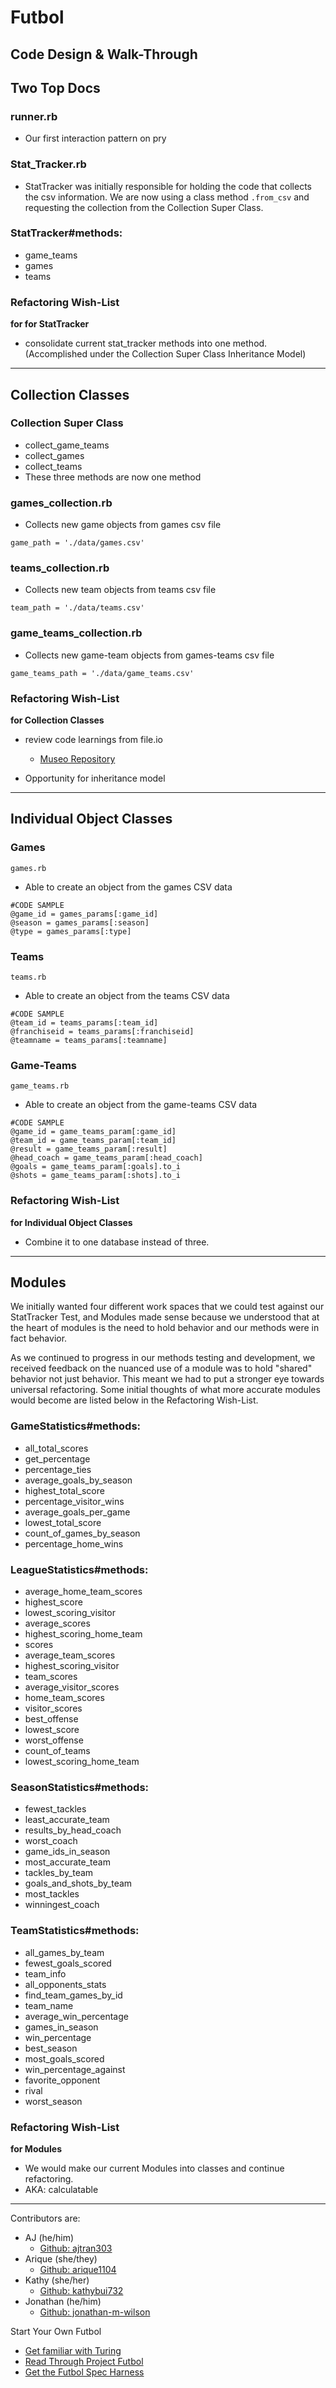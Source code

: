 # Futbol

## Code Design & Walk-Through

## Two Top Docs

### runner.rb
- Our first interaction pattern on pry


### Stat_Tracker.rb
  - StatTracker was initially responsible for holding the code that collects the csv information.  We are now using a class method `.from_csv` and requesting the collection from the Collection Super Class.

### StatTracker#methods:
  - game_teams  
  - games  
  - teams

### Refactoring Wish-List
__for for StatTracker__
  - consolidate current stat_tracker methods into one method. (Accomplished under the Collection Super Class Inheritance Model)

______________________

## Collection Classes
### Collection Super Class
  - collect_game_teams  
  - collect_games  
  - collect_teams
  - These three methods are now one method

### games_collection.rb
- Collects new game objects from games csv file

`game_path = './data/games.csv'`

### teams_collection.rb
- Collects new team objects from teams csv file

`team_path = './data/teams.csv'`

### game_teams_collection.rb
- Collects new game-team objects from games-teams csv file

`game_teams_path = './data/game_teams.csv'`

### Refactoring Wish-List
__for Collection Classes__
- review code learnings from file.io
  - [Museo Repository](https://github.com/turingschool-examples/museo)

- Opportunity for inheritance model
______________________

## Individual Object Classes
### Games

`games.rb`

- Able to create an object from the games CSV data

```
#CODE SAMPLE
@game_id = games_params[:game_id]
@season = games_params[:season]
@type = games_params[:type]
```

### Teams

`teams.rb`

- Able to create an object from the teams CSV data

```
#CODE SAMPLE
@team_id = teams_params[:team_id]
@franchiseid = teams_params[:franchiseid]
@teamname = teams_params[:teamname]
```

### Game-Teams

`game_teams.rb`
- Able to create an object from the game-teams CSV data

```
#CODE SAMPLE
@game_id = game_teams_param[:game_id]
@team_id = game_teams_param[:team_id]
@result = game_teams_param[:result]
@head_coach = game_teams_param[:head_coach]
@goals = game_teams_param[:goals].to_i
@shots = game_teams_param[:shots].to_i
```

### Refactoring Wish-List
__for Individual Object Classes__
- Combine it to one database instead of three.
______________________
## Modules
We initially wanted four different work spaces that we could test against our StatTracker Test, and Modules made sense because we understood that at the heart of modules is the need to hold behavior and our methods were in fact behavior.

As we continued to progress in our methods testing and development, we received feedback on the nuanced use of a module was to hold "shared" behavior not just behavior.  This meant we had to put a stronger eye towards universal refactoring.  Some initial thoughts of what more accurate modules would become are listed below in the Refactoring Wish-List.

### GameStatistics#methods:

  - all_total_scores
  - get_percentage
  - percentage_ties
  - average_goals_by_season
  - highest_total_score
  - percentage_visitor_wins
  - average_goals_per_game
  - lowest_total_score
  - count_of_games_by_season
  - percentage_home_wins

### LeagueStatistics#methods:
  - average_home_team_scores
  - highest_score
  - lowest_scoring_visitor
  - average_scores
  - highest_scoring_home_team
  - scores
  - average_team_scores
  - highest_scoring_visitor
  - team_scores
  - average_visitor_scores
  - home_team_scores
  - visitor_scores
  - best_offense
  - lowest_score
  - worst_offense
  - count_of_teams
  - lowest_scoring_home_team

### SeasonStatistics#methods:
  - fewest_tackles
  - least_accurate_team
  - results_by_head_coach
  - worst_coach
  - game_ids_in_season
  - most_accurate_team
  - tackles_by_team
  - goals_and_shots_by_team
  - most_tackles
  - winningest_coach

### TeamStatistics#methods:
  - all_games_by_team
  - fewest_goals_scored
  - team_info
  - all_opponents_stats
  - find_team_games_by_id
  - team_name
  - average_win_percentage
  - games_in_season
  - win_percentage
  - best_season
  - most_goals_scored
  - win_percentage_against
  - favorite_opponent
  - rival
  - worst_season

### Refactoring Wish-List
__for Modules__
- We would make our current Modules into classes and continue refactoring.
- AKA: calculatable
______________________

Contributors are:
- AJ (he/him)
  - [Github: ajtran303](https://github.com/ajtran303)
- Arique (she/they)
  - [Github: arique1104](https://github.com/arique1104)
- Kathy (she/her)
  - [Github: kathybui732](https://github.com/Kathybui732)
- Jonathan (he/him)
  - [Github: jonathan-m-wilson](https://github.com/jonathan-m-wilson)

Start Your Own Futbol
- [Get familiar with Turing](https://turing.io/)
- [Read Through Project Futbol](https://backend.turing.io/module1/projects/futbol/)
- [Get the Futbol Spec Harness](https://github.com/turingschool-examples/futbol_spec_harness)
